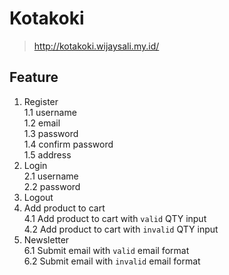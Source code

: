 # Kotakoki

> http://kotakoki.wijaysali.my.id/

## Feature

1. Register <br>
  1.1 username <br>
  1.2 email <br>
  1.3 password <br>
  1.4 confirm password <br>
  1.5 address <br>
2. Login <br>
  2.1 username <br>
  2.2 password <br>
3. Logout <br>
4. Add product to cart <br>
  4.1 Add product to cart with `valid` QTY input <br>
  4.2 Add product to cart with `invalid` QTY input <br>
5. Newsletter <br>
  6.1 Submit email with `valid` email format <br>
  6.2 Submit email with `invalid` email format <br>


